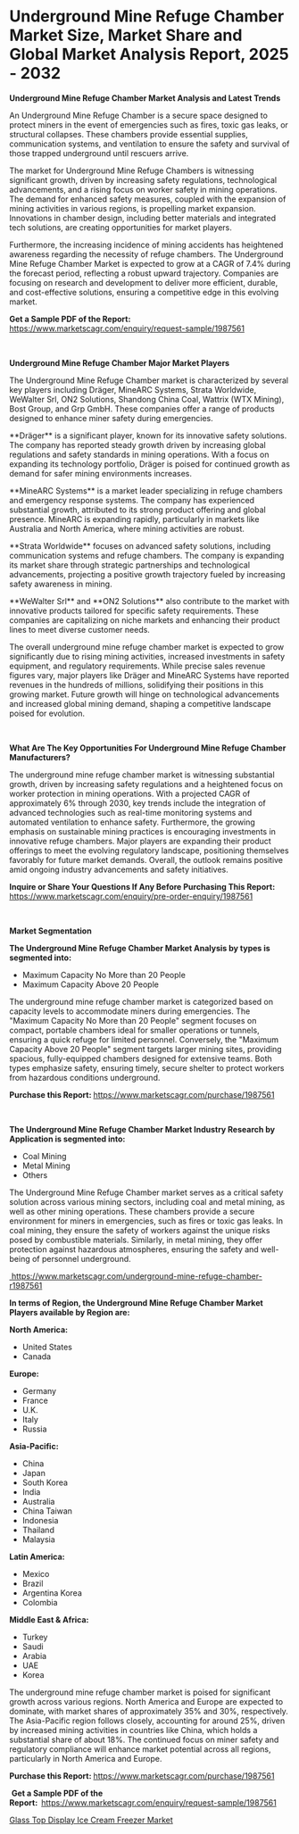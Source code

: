 <p><h1>Underground Mine Refuge Chamber Market Size, Market Share and Global Market Analysis Report, 2025 - 2032</h1></p><p><strong>Underground Mine Refuge Chamber Market Analysis and Latest Trends</strong></p>
<p><p>An Underground Mine Refuge Chamber is a secure space designed to protect miners in the event of emergencies such as fires, toxic gas leaks, or structural collapses. These chambers provide essential supplies, communication systems, and ventilation to ensure the safety and survival of those trapped underground until rescuers arrive.</p><p>The market for Underground Mine Refuge Chambers is witnessing significant growth, driven by increasing safety regulations, technological advancements, and a rising focus on worker safety in mining operations. The demand for enhanced safety measures, coupled with the expansion of mining activities in various regions, is propelling market expansion. Innovations in chamber design, including better materials and integrated tech solutions, are creating opportunities for market players. </p><p>Furthermore, the increasing incidence of mining accidents has heightened awareness regarding the necessity of refuge chambers. The Underground Mine Refuge Chamber Market is expected to grow at a CAGR of 7.4% during the forecast period, reflecting a robust upward trajectory. Companies are focusing on research and development to deliver more efficient, durable, and cost-effective solutions, ensuring a competitive edge in this evolving market.</p></p>
<p><strong>Get a Sample PDF of the Report:&nbsp;</strong> <a href="https://www.marketscagr.com/enquiry/request-sample/1987561?utm_campaign=2796&utm_medium=2&utm_source=Github&utm_content=ia&utm_term=02032025&utm_id=underground-mine-refuge-chamber">https://www.marketscagr.com/enquiry/request-sample/1987561</a></p>
<p>&nbsp;</p>
<p><strong>Underground Mine Refuge Chamber Major Market Players</strong></p>
<p><p>The Underground Mine Refuge Chamber market is characterized by several key players including Dräger, MineARC Systems, Strata Worldwide, WeWalter Srl, ON2 Solutions, Shandong China Coal, Wattrix (WTX Mining), Bost Group, and Grp GmbH. These companies offer a range of products designed to enhance miner safety during emergencies.</p><p>**Dräger** is a significant player, known for its innovative safety solutions. The company has reported steady growth driven by increasing global regulations and safety standards in mining operations. With a focus on expanding its technology portfolio, Dräger is poised for continued growth as demand for safer mining environments increases.</p><p>**MineARC Systems** is a market leader specializing in refuge chambers and emergency response systems. The company has experienced substantial growth, attributed to its strong product offering and global presence. MineARC is expanding rapidly, particularly in markets like Australia and North America, where mining activities are robust.</p><p>**Strata Worldwide** focuses on advanced safety solutions, including communication systems and refuge chambers. The company is expanding its market share through strategic partnerships and technological advancements, projecting a positive growth trajectory fueled by increasing safety awareness in mining.</p><p>**WeWalter Srl** and **ON2 Solutions** also contribute to the market with innovative products tailored for specific safety requirements. These companies are capitalizing on niche markets and enhancing their product lines to meet diverse customer needs.</p><p>The overall underground mine refuge chamber market is expected to grow significantly due to rising mining activities, increased investments in safety equipment, and regulatory requirements. While precise sales revenue figures vary, major players like Dräger and MineARC Systems have reported revenues in the hundreds of millions, solidifying their positions in this growing market. Future growth will hinge on technological advancements and increased global mining demand, shaping a competitive landscape poised for evolution.</p></p>
<p>&nbsp;</p>
<p><strong>What Are The Key Opportunities For Underground Mine Refuge Chamber Manufacturers?</strong></p>
<p><p>The underground mine refuge chamber market is witnessing substantial growth, driven by increasing safety regulations and a heightened focus on worker protection in mining operations. With a projected CAGR of approximately 6% through 2030, key trends include the integration of advanced technologies such as real-time monitoring systems and automated ventilation to enhance safety. Furthermore, the growing emphasis on sustainable mining practices is encouraging investments in innovative refuge chambers. Major players are expanding their product offerings to meet the evolving regulatory landscape, positioning themselves favorably for future market demands. Overall, the outlook remains positive amid ongoing industry advancements and safety initiatives.</p></p>
<p><strong>Inquire or Share Your Questions If Any Before Purchasing This Report:</strong> <a href="https://www.marketscagr.com/enquiry/pre-order-enquiry/1987561?utm_campaign=2796&utm_medium=2&utm_source=Github&utm_content=ia&utm_term=02032025&utm_id=underground-mine-refuge-chamber">https://www.marketscagr.com/enquiry/pre-order-enquiry/1987561</a></p>
<p>&nbsp;</p>
<p><strong>Market Segmentation</strong></p>
<p><strong>The Underground Mine Refuge Chamber Market Analysis by types is segmented into:</strong></p>
<p><ul><li>Maximum Capacity No More than 20 People</li><li>Maximum Capacity Above 20 People</li></ul></p>
<p><p>The underground mine refuge chamber market is categorized based on capacity levels to accommodate miners during emergencies. The "Maximum Capacity No More than 20 People" segment focuses on compact, portable chambers ideal for smaller operations or tunnels, ensuring a quick refuge for limited personnel. Conversely, the "Maximum Capacity Above 20 People" segment targets larger mining sites, providing spacious, fully-equipped chambers designed for extensive teams. Both types emphasize safety, ensuring timely, secure shelter to protect workers from hazardous conditions underground.</p></p>
<p><strong>Purchase this Report:&nbsp;</strong><a href="https://www.marketscagr.com/purchase/1987561?utm_campaign=2796&utm_medium=2&utm_source=Github&utm_content=ia&utm_term=02032025&utm_id=underground-mine-refuge-chamber">https://www.marketscagr.com/purchase/1987561</a></p>
<p>&nbsp;</p>
<p><strong>The Underground Mine Refuge Chamber Market Industry Research by Application is segmented into:</strong></p>
<p><ul><li>Coal Mining</li><li>Metal Mining</li><li>Others</li></ul></p>
<p><p>The Underground Mine Refuge Chamber market serves as a critical safety solution across various mining sectors, including coal and metal mining, as well as other mining operations. These chambers provide a secure environment for miners in emergencies, such as fires or toxic gas leaks. In coal mining, they ensure the safety of workers against the unique risks posed by combustible materials. Similarly, in metal mining, they offer protection against hazardous atmospheres, ensuring the safety and well-being of personnel underground.</p></p>
<p><a href="https://www.marketscagr.com/underground-mine-refuge-chamber-r1987561?utm_campaign=2796&utm_medium=2&utm_source=Github&utm_content=ia&utm_term=02032025&utm_id=underground-mine-refuge-chamber">&nbsp;https://www.marketscagr.com/underground-mine-refuge-chamber-r1987561</a></p>
<p><strong>In terms of Region, the Underground Mine Refuge Chamber Market Players available by Region are:</strong></p>
<p>
    <p> <strong> North America: </strong>
        <ul>
            <li>United States</li>
            <li>Canada</li>
        </ul>
        </p> 
    <p> <strong> Europe: </strong>
        <ul>
            <li>Germany</li>
            <li>France</li>
            <li>U.K.</li>
            <li>Italy</li>
            <li>Russia</li>
        </ul>
        </p> 
    <p> <strong> Asia-Pacific: </strong>
        <ul>
            <li>China</li>
            <li>Japan</li>
            <li>South Korea</li>
            <li>India</li>
            <li>Australia</li>
            <li>China Taiwan</li>
            <li>Indonesia</li>
            <li>Thailand</li>
            <li>Malaysia</li>
        </ul>
        </p> 
    <p> <strong> Latin America: </strong>
        <ul>
            <li>Mexico</li>
            <li>Brazil</li>
            <li>Argentina Korea</li>
            <li>Colombia</li>
        </ul>
        </p> 
    <p> <strong> Middle East & Africa: </strong>
        <ul>
            <li>Turkey</li>
            <li>Saudi</li>
            <li>Arabia</li>
            <li>UAE</li>
            <li>Korea</li>
        </ul>
    </p>
    </p>
<p><p>The underground mine refuge chamber market is poised for significant growth across various regions. North America and Europe are expected to dominate, with market shares of approximately 35% and 30%, respectively. The Asia-Pacific region follows closely, accounting for around 25%, driven by increased mining activities in countries like China, which holds a substantial share of about 18%. The continued focus on miner safety and regulatory compliance will enhance market potential across all regions, particularly in North America and Europe.</p></p>
<p><strong>Purchase this Report: </strong><a href="https://www.marketscagr.com/purchase/1987561?utm_campaign=2796&utm_medium=2&utm_source=Github&utm_content=ia&utm_term=02032025&utm_id=underground-mine-refuge-chamber">https://www.marketscagr.com/purchase/1987561</a></p>
<p>&nbsp;<strong>Get a Sample PDF of the Report:&nbsp;&nbsp;</strong><a href="https://www.marketscagr.com/enquiry/request-sample/1987561?utm_campaign=2796&utm_medium=2&utm_source=Github&utm_content=ia&utm_term=02032025&utm_id=underground-mine-refuge-chamber">https://www.marketscagr.com/enquiry/request-sample/1987561</a></p>
<p><strong></strong></p>
<p><p><a href="https://github.com/abantolemox08/Market-Research-Report-List-1/blob/main/glass-top-display-ice-cream-freezer-market.md?utm_campaign=2796&utm_medium=2&utm_source=Github&utm_content=ia&utm_term=02032025&utm_id=underground-mine-refuge-chamber">Glass Top Display Ice Cream Freezer Market</a></p></p>